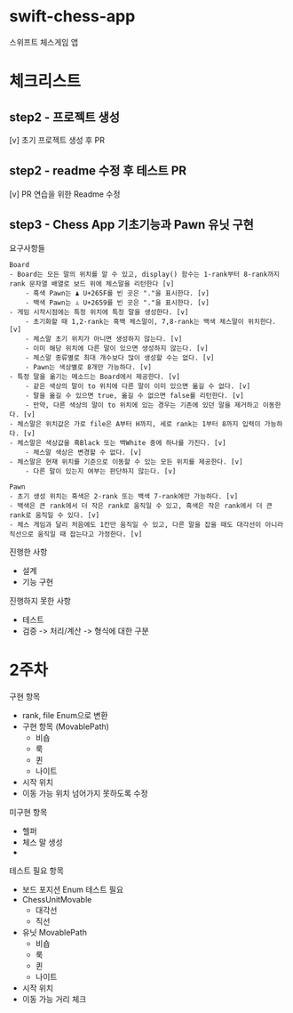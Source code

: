 # swift-chess-app
스위프트 체스게임 앱

# 체크리스트
## step2 - 프로젝트 생성
[v] 초기 프로젝트 생성 후 PR

## step2 - readme 수정 후 테스트 PR
[v] PR 연습을 위한 Readme 수정

## step3 - Chess App 기초기능과 Pawn 유닛 구현

요구사항들
```
Board
- Board는 모든 말의 위치를 알 수 있고, display() 함수는 1-rank부터 8-rank까지 rank 문자열 배열로 보드 위에 체스말을 리턴한다 [v]
    - 흑색 Pawn는 ♟ U+265F를 빈 곳은 "."을 표시한다. [v]
    - 백색 Pawn는 ♙ U+2659를 빈 곳은 "."을 표시한다. [v]
- 게임 시작시점에는 특정 위치에 특정 말을 생성한다. [v]
    - 초기화할 때 1,2-rank는 흑백 체스말이, 7,8-rank는 백색 체스말이 위치한다. [v]
    - 체스말 초기 위치가 아니면 생성하지 않는다. [v]
    - 이미 해당 위치에 다른 말이 있으면 생성하지 않는다. [v]
    - 체스말 종류별로 최대 개수보다 많이 생성할 수는 없다. [v]
    - Pawn는 색상별로 8개만 가능하다. [v]
- 특정 말을 옮기는 메소드는 Board에서 제공한다. [v]
    - 같은 색상의 말이 to 위치에 다른 말이 이미 있으면 옮길 수 없다. [v]
    - 말을 옮길 수 있으면 true, 옮길 수 없으면 false를 리턴한다. [v]
    - 만약, 다른 색상의 말이 to 위치에 있는 경우는 기존에 있던 말을 제거하고 이동한다. [v]
- 체스말은 위치값은 가로 file은 A부터 H까지, 세로 rank는 1부터 8까지 입력이 가능하다. [v]
- 체스말은 색상값을 흑Black 또는 백White 중에 하나를 가진다. [v]
    - 체스말 색상은 변경할 수 없다. [v]
- 체스말은 현재 위치를 기준으로 이동할 수 있는 모든 위치를 제공한다. [v]
    - 다른 말이 있는지 여부는 판단하지 않는다. [v]

Pawn
- 초기 생성 위치는 흑색은 2-rank 또는 백색 7-rank에만 가능하다. [v]
- 백색은 큰 rank에서 더 작은 rank로 움직일 수 있고, 흑색은 작은 rank에서 더 큰 rank로 움직일 수 있다. [v]
- 체스 게임과 달리 처음에도 1칸만 움직일 수 있고, 다른 말을 잡을 때도 대각선이 아니라 직선으로 움직일 때 잡는다고 가정한다. [v]
```

진행한 사항
* 설계
* 기능 구현

진행하지 못한 사항
* 테스트
* 검증 -> 처리/계산 -> 형식에 대한 구분



# 2주차
구현 항목
* rank, file Enum으로 변환
* 구현 항목 (MovablePath)
  * 비숍
  * 룩
  * 퀸
  * 나이트
* 시작 위치
* 이동 가능 위치 넘어가지 못하도록 수정

미구현 항목
* 헬퍼
* 체스 말 생성
* 

테스트 필요 항목
* 보드 포지션 Enum 테스트 필요
* ChessUnitMovable
  * 대각선
  * 직선
* 유닛 MovablePath
  * 비숍
  * 룩
  * 퀸
  * 나이트
* 시작 위치
* 이동 가능 거리 체크
